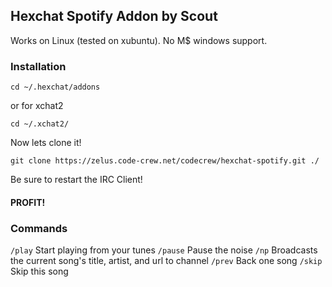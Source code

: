 ## Hexchat Spotify Addon by Scout

Works on Linux (tested on xubuntu). No M$ windows support.

### Installation

```
cd ~/.hexchat/addons 
```
or for xchat2

```
cd ~/.xchat2/
```
Now lets clone it!

```
git clone https://zelus.code-crew.net/codecrew/hexchat-spotify.git ./
```

Be sure to restart the IRC Client!
 
#### PROFIT! 


### Commands

 ```/play``` Start playing from your tunes
```/pause``` Pause the noise
```/np``` Broadcasts the current song's title, artist, and url to channel
```/prev``` Back one song
```/skip``` Skip this song

